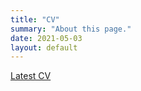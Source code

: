 ```yaml
---
title: "CV"
summary: "About this page."
date: 2021-05-03
layout: default
---
```

[Latest CV](https://www.dropbox.com/s/v8hcwd4ymb7ex85/Sixie_Yu_CV.pdf?dl=0)
